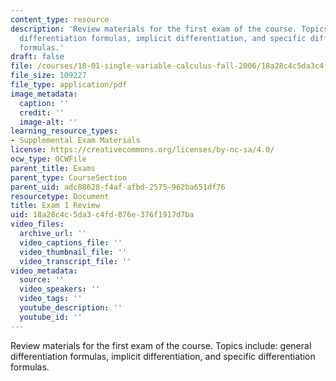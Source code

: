 ```yaml
---
content_type: resource
description: 'Review materials for the first exam of the course. Topics include: general
  differentiation formulas, implicit differentiation, and specific differentiation
  formulas.'
draft: false
file: /courses/18-01-single-variable-calculus-fall-2006/18a28c4c5da3c4fd876e376f1917d7ba_unit1_review.pdf
file_size: 109227
file_type: application/pdf
image_metadata:
  caption: ''
  credit: ''
  image-alt: ''
learning_resource_types:
- Supplemental Exam Materials
license: https://creativecommons.org/licenses/by-nc-sa/4.0/
ocw_type: OCWFile
parent_title: Exams
parent_type: CourseSection
parent_uid: adc88628-f4af-afbd-2575-962ba651df76
resourcetype: Document
title: Exam 1 Review
uid: 18a28c4c-5da3-c4fd-876e-376f1917d7ba
video_files:
  archive_url: ''
  video_captions_file: ''
  video_thumbnail_file: ''
  video_transcript_file: ''
video_metadata:
  source: ''
  video_speakers: ''
  video_tags: ''
  youtube_description: ''
  youtube_id: ''
---
```

Review materials for the first exam of the course. Topics include: general differentiation formulas, implicit differentiation, and specific differentiation formulas.